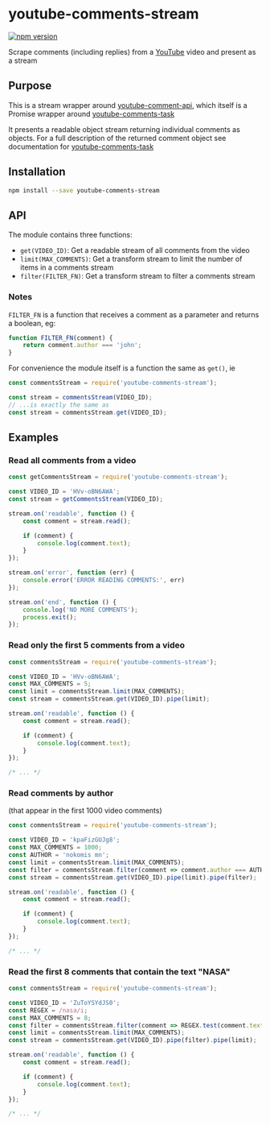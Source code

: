 # youtube-comments-stream

[![npm version](https://badge.fury.io/js/youtube-comments-stream.svg)](https://badge.fury.io/js/youtube-comments-stream)

Scrape comments (including replies) from a [YouTube](https://www.youtube.com/) video and present as a stream

## Purpose

This is a stream wrapper around [youtube-comment-api](https://github.com/philbot9/youtube-comment-api), which itself is a Promise wrapper around [youtube-comments-task](https://github.com/philbot9/youtube-comments-task)

It presents a readable object stream returning individual comments as objects. For a full description of the returned comment object see documentation for [youtube-comments-task](https://github.com/philbot9/youtube-comments-task)

## Installation

```sh
npm install --save youtube-comments-stream
```

## API

The module contains three functions:

* `get(VIDEO_ID)`: Get a readable stream of all comments from the video
* `limit(MAX_COMMENTS)`: Get a transform stream to limit the number of items in a comments stream
* `filter(FILTER_FN)`: Get a transform stream to filter a comments stream

### Notes

`FILTER_FN` is a function that receives a comment as a parameter and returns a boolean, eg:

```js
function FILTER_FN(comment) {
	return comment.author === 'john';
}
```

For convenience the module itself is a function the same as `get()`, ie

```js
const commentsStream = require('youtube-comments-stream');

const stream = commentsStream(VIDEO_ID);
// ...is exactly the same as
const stream = commentsStream.get(VIDEO_ID);
```

## Examples

### Read all comments from a video

```js
const getCommentsStream = require('youtube-comments-stream');

const VIDEO_ID = 'HVv-oBN6AWA';
const stream = getCommentsStream(VIDEO_ID);

stream.on('readable', function () {
	const comment = stream.read();

	if (comment) {
		console.log(comment.text);
	}
});

stream.on('error', function (err) {
	console.error('ERROR READING COMMENTS:', err)
});

stream.on('end', function () {
	console.log('NO MORE COMMENTS');
	process.exit();
});
```

### Read only the first 5 comments from a video

```js
const commentsStream = require('youtube-comments-stream');

const VIDEO_ID = 'HVv-oBN6AWA';
const MAX_COMMENTS = 5;
const limit = commentsStream.limit(MAX_COMMENTS);
const stream = commentsStream.get(VIDEO_ID).pipe(limit);

stream.on('readable', function () {
	const comment = stream.read();

	if (comment) {
		console.log(comment.text);
	}
});

/* ... */
```

### Read comments by author

(that appear in the first 1000 video comments)

```js
const commentsStream = require('youtube-comments-stream');

const VIDEO_ID = 'kpaFizGUJg8';
const MAX_COMMENTS = 1000;
const AUTHOR = 'nokomis mn';
const limit = commentsStream.limit(MAX_COMMENTS);
const filter = commentsStream.filter(comment => comment.author === AUTHOR);
const stream = commentsStream.get(VIDEO_ID).pipe(limit).pipe(filter);

stream.on('readable', function () {
	const comment = stream.read();

	if (comment) {
		console.log(comment.text);
	}
});

/* ... */
```

### Read the first 8 comments that contain the text "NASA"

```js
const commentsStream = require('youtube-comments-stream');

const VIDEO_ID = 'ZuToYSYdJS0';
const REGEX = /nasa/i;
const MAX_COMMENTS = 8;
const filter = commentsStream.filter(comment => REGEX.test(comment.text));
const limit = commentsStream.limit(MAX_COMMENTS);
const stream = commentsStream.get(VIDEO_ID).pipe(filter).pipe(limit);

stream.on('readable', function () {
	const comment = stream.read();

	if (comment) {
		console.log(comment.text);
	}
});

/* ... */
```
